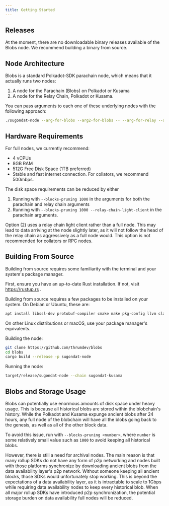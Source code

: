 ```yaml
---
title: Getting Started
---
```


## Releases

At the moment, there are no downloadable binary releases available of the Blobs node. We recommend building a binary from source.

## Node Architecture

Blobs is a standard Polkadot-SDK parachain node, which means that it actually runs two nodes:
  1. A node for the Parachain (Blobs) on Polkadot or Kusama
  2. A node for the Relay Chain, Polkadot or Kusama.

You can pass arguments to each one of these underlying nodes with the following approach:

```sh
./sugondat-node --arg-for-blobs --arg2-for-blobs -- --arg-for-relay --arg2-for-relay
```

## Hardware Requirements

For full nodes, we currently recommend:
  - 4 vCPUs
  - 8GB RAM
  - 512G Free Disk Space (1TB preferred)
  - Stable and fast internet connection. For collators, we recommend 500mbps.

The disk space requirements can be reduced by either
  1. Running with `--blocks-pruning 1000` in the arguments for both the parachain and relay chain arguments
  2. Running with `--blocks-pruning 1000 --relay-chain-light-client` in the parachain arguments.

Option (2) uses a relay chain light client rather than a full node. This may lead to data arriving at the node slightly later, as it will not follow the head of the relay chain as aggressively as a full node would. This option is not recommended for collators or RPC nodes.

## Building From Source

Building from source requires some familiarity with the terminal and your system's package manager.

First, ensure you have an up-to-date Rust installation. If not, visit https://rustup.rs .

Building from source requires a few packages to be installed on your system. On Debian or Ubuntu, these are:

```sh
apt install libssl-dev protobuf-compiler cmake make pkg-config llvm clang
```

On other Linux distributions or macOS, use your package manager's equivalents.

Building the node:
```bash
git clone https://github.com/thrumdev/blobs
cd blobs
cargo build --release -p sugondat-node
```

Running the node:
```bash
target/release/sugondat-node --chain sugondat-kusama
```

## Blobs and Storage Usage

Blobs can potentially use enormous amounts of disk space under heavy usage. This is because all historical blobs are stored within the blobchain's history. While the Polkadot and Kusama expunge ancient blobs after 24 hours, any full node of the blobchain will have all the blobs going back to the genesis, as well as all of the other block data.

To avoid this issue, run with `--blocks-pruning <number>`, where `number` is some relatively small value such as `1000` to avoid keeping all historical blobs.

However, there is still a need for archival nodes. The main reason is that many rollup SDKs do not have any form of p2p networking and nodes built with those platforms synchronize by downloading ancient blobs from the data availability layer's p2p network. Without someone keeping all ancient blocks, those SDKs
would unfortunately stop working. This is beyond the expectations of a data availability layer, as it is intractable to scale to 1Gbps while requiring data availability nodes to keep every historical blob. When all major rollup SDKs have introduced p2p synchronization, the potential storage burden on data availability full nodes will be reduced.
